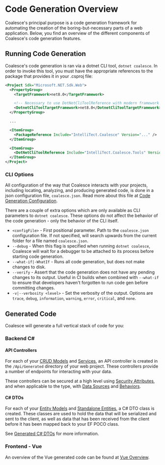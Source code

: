 # Code Generation Overview

Coalesce's principal purpose is a code generation framework for automating the creation of the boring-but-necessary parts of a web application. Below, you find an overview of the different components of Coalesce's code generation features.


## Running Code Generation

Coalesce's code generation is ran via a dotnet CLI tool, ``dotnet coalesce``. In order to invoke this tool, you must have the appropriate references to the package that provides it in your .csproj file:

``` xml
<Project Sdk="Microsoft.NET.Sdk.Web">
  <PropertyGroup>
    <TargetFramework>net8.0</TargetFramework>

    <!-- Necessary to use DotNetCliToolReference with modern framework versions -->
    <DotnetCliToolTargetFramework>net8.0</DotnetCliToolTargetFramework>
  </PropertyGroup>

  ...

  <ItemGroup>
    <PackageReference Include="IntelliTect.Coalesce" Version="..." />
  </ItemGroup>

  <ItemGroup>
    <DotNetCliToolReference Include="IntelliTect.Coalesce.Tools" Version="..." />
  </ItemGroup>  
</Project>
```

### CLI Options

All configuration of the way that Coalesce interacts with your projects, including locating, analyzing, and producing generated code, is done in a json configuration file, ``coalesce.json``. Read more about this file at [Code Generation Configuration](/topics/coalesce-json.md).

There are a couple of extra options which are only available as CLI parameters to ``dotnet coalesce``. These options do not affect the behavior of the code generation - only the behavior of the CLI itself.

- `<configFile>` - First positional parameter. Path to the `coalesce.json` configuration file. If not specified, will search upwards from the current folder for a file named `coalesce.json`.
- ``--debug`` - When this flag is specified when running ``dotnet coalesce``, Coalesce will wait for a debugger to be attached to its process before starting code generation.
- `--what-if|-WhatIf` - Runs all code generation, but does not make changes to disk.
- `--verify` - Assert that the code generation does not have any pending changes to its output. Useful in CI builds when combined with `--what-if` to ensure that developers haven't forgotten to run code gen before committing changes.
- ``-v|--verbosity <level>`` - Set the verbosity of the output. Options are ``trace``, ``debug``, ``information``, ``warning``, ``error``, ``critical``, and ``none``.

## Generated Code

Coalesce will generate a full vertical stack of code for you:

### Backend C#

#### API Controllers
For each of your [CRUD Models](/modeling/model-types/crud.md) and [Services](/modeling/model-types/services.md), an API controller is created in the ``/Api/Generated`` directory of your web project. These controllers provide a number of endpoints for interacting with your data.

These controllers can be secured at a high level using [Security Attributes](/modeling/model-components/attributes/security-attribute.md), and when applicable to the type, with [Data Sources](/modeling/model-components/data-sources.md) and [Behaviors](/modeling/model-components/behaviors.md).

#### C# DTOs
For each of your [Entity Models](/modeling/model-types/entities.md) and [Standalone Entities](/modeling/model-types/standalone-entities.md), a C# DTO class is created. These classes are used to hold the data that will be serialized and sent to the client, as well as data that has been received from the client before it has been mapped back to your EF POCO class.

See [Generated C# DTOs](/stacks/agnostic/dtos.md) for more information.

### Frontend - Vue

An overview of the Vue generated code can be found at [Vue Overview](/stacks/vue/overview.md).
